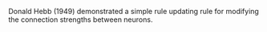 Donald Hebb (1949) demonstrated a simple rule updating rule for modifying the connection strengths between neurons.